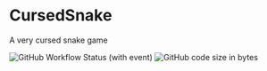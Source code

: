 # CursedSnake
A very cursed snake game

![GitHub Workflow Status (with event)](https://img.shields.io/github/actions/workflow/status/NewDawn0/CursedSnake/codeql.yml?style=for-the-badge)
![GitHub code size in bytes](https://img.shields.io/github/languages/code-size/NewDawn0/CursedSnake?style=for-the-badge)
